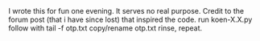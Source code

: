 <!--- 	koenkrawl spider	---!>

I wrote this for fun one evening. It serves no real purpose.
Credit to the forum post (that i have since lost) that inspired the code.

run koen-X.X.py 

follow with tail -f otp.txt

copy/rename otp.txt

rinse, repeat.


